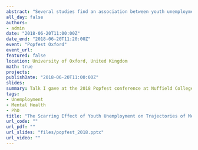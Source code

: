 ```yaml
---
abstract: "Several studies find an association between youth unemployment and mental wellbeing in later life. However, little work has been carried out to explore how this association changes through the life course. Such information is important for understanding the pathways through which such an association might arise. In this presentation, I present the results of an analysis which looks at the association between months unemployment between ages 18-21 and trajectories of mental wellbeing between ages 22-60. I find persistent differences between those with experiences of youth unemployment and those without which grow or dimish through time depending on the unemployment rate faced at ages 18-21. The work is preliminary and contributes to the first chapter of my PhD thesis."
all_day: false
authors: 
- admin
date: "2018-06-20T11:00:00Z"
date_end: "2018-06-20T11:20:00Z"
event: "Popfest Oxford"
event_url:
featured: false
location: University of Oxford, United Kingdom
math: true
projects:
publishDate: "2018-06-20T11:00:00Z"
slides: 
summary: Talk I gave at the 2018 Popfest conference at Nuffield College, Oxford University.
tags: 
- Unemployment
- Mental Health
- PhD
title: "The Scarring Effect of Youth Unemployment on Trajectories of Mental Health and Subjective Wellbeing"
url_code: ""
url_pdf: ""
url_slides: "files/popfest_2018.pptx"
url_video: ""
---
```

